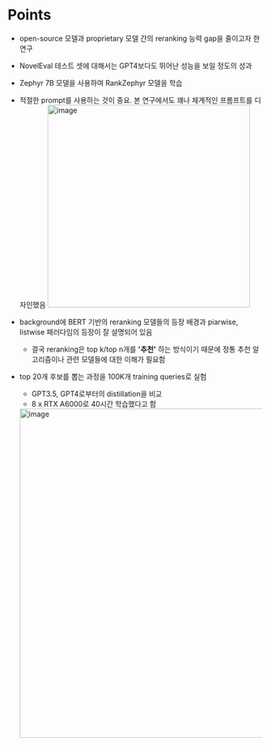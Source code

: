 # Points
- open-source 모델과 proprietary 모델 간의 reranking 능력 gap을 줄이고자 한 연구
- NovelEval 테스트 셋에 대해서는 GPT4보다도 뛰어난 성능을 보일 정도의 성과
- Zephyr 7B 모델을 사용하여 RankZephyr 모델을 학습
- 적절한 prompt를 사용하는 것이 중요. 본 연구에서도 꽤나 체계적인 프롬프트를 디자인했음
  <img width="400" alt="image" src="https://github.com/chanmuzi/Papers/assets/101971295/784a03e3-8fbb-4c2a-9dae-38ca55801761">

- background에 BERT 기반의 reranking 모델들의 등장 배경과 piarwise, listwise 패러다임의 등장이 잘 설명되어 있음
  - 결국 reranking은 top k/top n개를 **'추천'** 하는 방식이기 때문에 정통 추천 알고리즘이나 관련 모델들에 대한 이해가 필요함
- top 20개 후보를 뽑는 과정을 100K개 training queries로 실험
  - GPT3.5, GPT4로부터의 distillation을 비교
  - 8 x RTX A6000로 40시간 학습했다고 함
  <img width="650" alt="image" src="https://github.com/chanmuzi/Papers/assets/101971295/b9d2bab2-b131-447b-9947-95c5f4c488d2">
